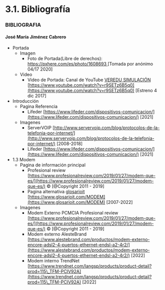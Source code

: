 # 3.1. Bibliografía

### BIBLIOGRAFIA

#### José María Jiménez Cabrero

* Portada
  * Imagen
    * Foto de Portada(Libre de derechos): [https://pxhere.com/es/photo/1608693 ](https://pxhere.com/es/photo/1608693)\[Tomada por anónimo 04/17 2020]
  * Video
    * Video de Portada: Canal de YouTube [VEREDU SIMULACIÓN](https://www.youtube.com/channel/UCIXXRuaHyyFoujG1ZdtGfHA) [https://www.youtube.com/watch?v=r9SETz6B5q0](https://www.youtube.com/watch?v=r9SETz6B5q0) \[Estreno 4 dic 2017]
* Introducción
  * Pagina Referencia
    * Lifeder [https://www.lifeder.com/dispositivos-comunicacion/](https://www.lifeder.com/dispositivos-comunicacion/) \[2021]
  * Imagenes
    * ServerVOIP  [http://www.servervoip.com/blog/protocolos-de-la-telefonia-por-internet/](http://www.servervoip.com/blog/protocolos-de-la-telefonia-por-internet/) \[2008-2018]
    * Lifeder [https://www.lifeder.com/dispositivos-comunicacion/](https://www.lifeder.com/dispositivos-comunicacion/) \[2021]
* 1.3 Modem&#x20;
  * Pagina de información principal
    * Profesional review [https://www.profesionalreview.com/2019/01/27/modem-que-es/](https://www.profesionalreview.com/2019/01/27/modem-que-es/) © \[@Copyright 2011 - 2019]
    * Pagina alternativa [glosarioit](https://www.glosarioit.com/) [https://www.glosarioit.com/MODEM](https://www.glosarioit.com/MODEM) \[2007-2022]
  * Imagenes
    * Modem Externo PCMCIA Profesional review [https://www.profesionalreview.com/2019/01/27/modem-que-es/](https://www.profesionalreview.com/2019/01/27/modem-que-es/) © \[@Copyright 2011 - 2019]
    * Modem externo AlesteBrand [https://www.alestebrand.com/productos/modem-externo-encore-adsl2-4-puertos-ethernet-endsl-a2-4r2/](https://www.alestebrand.com/productos/modem-externo-encore-adsl2-4-puertos-ethernet-endsl-a2-4r2/) \[2022]
    * Modem interno TrendNet [https://www.trendnet.com/langsp/products/product-detail?prod=115\_TFM-PCIV92A](https://www.trendnet.com/langsp/products/product-detail?prod=115\_TFM-PCIV92A) \[2022]
